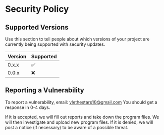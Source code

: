 # Security Policy

## Supported Versions

Use this section to tell people about which versions of your project are
currently being supported with security updates.

| Version | Supported          |
| ------- | ------------------ |
| 0.x.x   | :white_check_mark: |
| 0.0.x   | :x:                |

## Reporting a Vulnerability

To report a vulnerability, email: vlethestars10@gmail.com
You should get a response in 0-4 days.

If it is accepted, we will fill out reports and take down the program files. We will then investigate and upload new program files.
If it is denied, we will post a notice (if necessary) to be aware of a possible threat.
